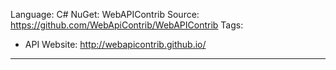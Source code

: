Language: C#
NuGet: WebAPIContrib
Source: https://github.com/WebApiContrib/WebAPIContrib
Tags:
  - API
Website: http://webapicontrib.github.io/
---
